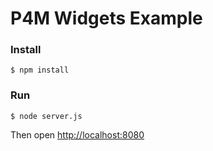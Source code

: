 # P4M Widgets Example

### Install

`$ npm install`

### Run

`$ node server.js`

Then open <a href="http://localhost:8080">http://localhost:8080</a>

